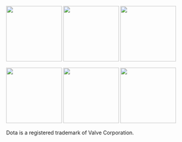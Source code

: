 <img src="https://github.com/nikolajakshic/truesight/blob/master/preview/truesightvid.gif" width="150">   <img src="https://github.com/nikolajakshic/truesight/blob/master/preview/truesight2.png" width="150">   <img src="https://github.com/nikolajakshic/truesight/blob/master/preview/truesight3.png" width="150">

<img src="https://github.com/nikolajakshic/truesight/blob/master/preview/truesight4.png" width="150">   <img src="https://github.com/nikolajakshic/truesight/blob/master/preview/truesight5.png" width="150">   <img src="https://github.com/nikolajakshic/truesight/blob/master/preview/truesight6.png" width="150">


Dota is a registered trademark of Valve Corporation.